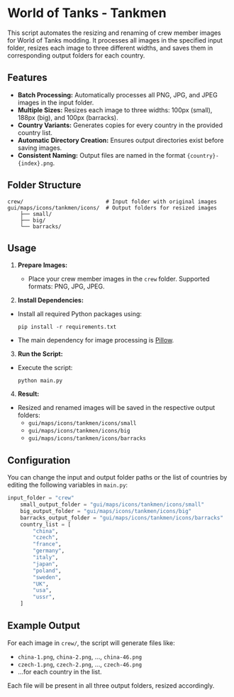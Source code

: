 # World of Tanks - Tankmen

This script automates the resizing and renaming of crew member images for World of Tanks modding. It processes all images in the specified input folder, resizes each image to three different widths, and saves them in corresponding output folders for each country.

## Features

- **Batch Processing:** Automatically processes all PNG, JPG, and JPEG images in the input folder.
- **Multiple Sizes:** Resizes each image to three widths: 100px (small), 188px (big), and 100px (barracks).
- **Country Variants:** Generates copies for every country in the provided country list.
- **Automatic Directory Creation:** Ensures output directories exist before saving images.
- **Consistent Naming:** Output files are named in the format `{country}-{index}.png`.

## Folder Structure

```
crew/                          # Input folder with original images
gui/maps/icons/tankmen/icons/  # Output folders for resized images
    ├── small/
    ├── big/
    └── barracks/
```

## Usage

1. **Prepare Images:**

    - Place your crew member images in the `crew` folder. Supported formats: PNG, JPG, JPEG.

2. **Install Dependencies:**

- Install all required Python packages using:
    ```
    pip install -r requirements.txt
    ```
- The main dependency for image processing is [Pillow](https://pillow.readthedocs.io/en/stable/?badge=latest).

3. **Run the Script:**

- Execute the script:
    ```
    python main.py
    ```

4. **Result:**

- Resized and renamed images will be saved in the respective output folders:
    - `gui/maps/icons/tankmen/icons/small`
    - `gui/maps/icons/tankmen/icons/big`
    - `gui/maps/icons/tankmen/icons/barracks`

## Configuration

You can change the input and output folder paths or the list of countries by editing the following variables in `main.py`:

```python
input_folder = "crew"
    small_output_folder = "gui/maps/icons/tankmen/icons/small"
    big_output_folder = "gui/maps/icons/tankmen/icons/big"
    barracks_output_folder = "gui/maps/icons/tankmen/icons/barracks"
    country_list = [
        "china",
        "czech",
        "france",
        "germany",
        "italy",
        "japan",
        "poland",
        "sweden",
        "UK",
        "usa",
        "ussr",
    ]
```

## Example Output

For each image in `crew/`, the script will generate files like:

- `china-1.png`, `china-2.png`, ..., `china-46.png`
- `czech-1.png`, `czech-2.png`, ..., `czech-46.png`
- ...for each country in the list.

Each file will be present in all three output folders, resized accordingly.
